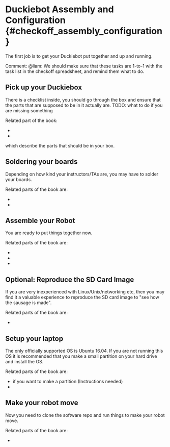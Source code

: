 # Duckiebot Assembly and Configuration {#checkoff_assembly_configuration}

The first job  is to get your Duckiebot put together and up and running. 

Comment: @liam: We should make sure that these tasks are 1-to-1 with the task list in the checkoff spreadsheet, and remind them what to do. 

## Pick up your Duckiebox

 There is a checklist inside, you should go through the box and ensure that the parts that are supposed to be in it actually are.
 TODO: what to do if you are missing something
 
Related part of the book: 

* [](#acquiring-parts-c0) 
* [](#acquiring-parts-c1) 
  
which describe the parts that should be in your box.

## Soldering your boards

Depending on how kind your instructors/TAs are, you may have to solder your boards. 
 
Related parts of the book are:

* [](#soldering-boards-c0)
* [](#soldering-boards-c1)

## Assemble your Robot

You are ready to put things together now.

Related parts of the book are:

* [](#assembling-duckiebot-c0)
* [](#bumper-assembly)
* [](#assembling-duckiebot-c1)


## Optional: Reproduce the SD Card Image

If you are very inexperienced with Linux/Unix/networking etc, then you may find it a valuable experience to reproduce the SD card image to "see how the sausage is made".

Related parts of the book are:

* [](#duckiebot-ubuntu-image)
 
 
## Setup your laptop

The only officially supported OS is Ubuntu 16.04. If you are not running this OS it is recommended that you make a small partition on your hard drive and install the OS.

Related parts of the book are:

* [](#linux) if you want to make a partition (Instructions needed)
* [](#setup-laptop) 
 
## Make your robot move
 
Now you need to clone the software repo and run things to make your robot move.
 
Related parts of the book are:

* [](#rc-control)
